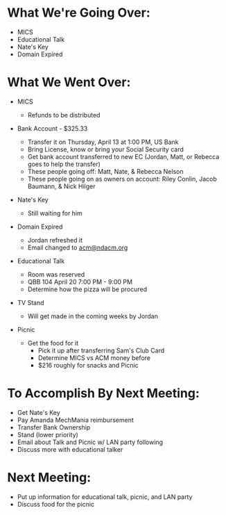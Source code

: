 # What We're Going Over:
- MICS
- Educational Talk
- Nate's Key
- Domain Expired
# What We Went Over:  

- MICS
    - Refunds to be distributed

- Bank Account - $325.33
    - Transfer it on Thursday, April 13 at 1:00 PM, US Bank
    - Bring License, know or bring your Social Security card
    - Get bank account transferred to new EC (Jordan, Matt, or Rebecca goes to help the transfer)
    - These people going off: Matt, Nate, & Rebecca Nelson
    - These people going on as owners on account: Riley Conlin, Jacob Baumann, & Nick Hilger

- Nate's Key
    - Still waiting for him

- Domain Expired
    - Jordan refreshed it
    - Email changed to acm@ndacm.org

- Educational Talk
    - Room was reserved
    - QBB 104 April 20 7:00 PM - 9:00 PM
    - Determine how the pizza will be procured

- TV Stand
    - Will get made in the coming weeks by Jordan

- Picnic
    - Get the food for it
        - Pick it up after transferring Sam's Club Card
        - Determine MICS vs ACM money before
        - $216 roughly for snacks and Picnic

# To Accomplish By Next Meeting:  
- Get Nate's Key
- Pay Amanda MechMania reimbursement
- Transfer Bank Ownership
- Stand (lower priority)
- Email about Talk and Picnic w/ LAN party following
- Discuss more with educational talker

# Next Meeting:
- Put up information for educational talk, picnic, and LAN party
- Discuss food for the picnic
